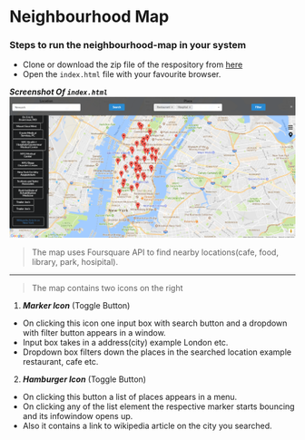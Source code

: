 
# Neighbourhood Map

### Steps to run the neighbourhood-map in your system
  * Clone or download the zip file of the respository from [here](https://github.com/shrutisheoran/Neighbourhood-Map)
  * Open the `index.html` file with your favourite browser.

**_Screenshot Of `index.html`_**
![Screenshot](https://github.com/shrutisheoran/Neighbourhood-Map/blob/master/img/screenshot.png "index.html")

> The map uses Foursquare API to find nearby locations(cafe, food, library, park, hosipital). 
---
> The map contains two icons on the right 
1. **_Marker Icon_** (Toggle Button)
  * On clicking this icon one input box with search button and a dropdown with filter button appears in a window.
  * Input box takes in a address(city) example London etc.
  * Dropdown box filters down the places in the searched location example restaurant, cafe etc.
2. **_Hamburger Icon_** (Toggle Button)
  * On clicking this button a list of places appears in a menu.
  * On clicking any of the list element the respective marker starts bouncing and its infowindow opens up.
  * Also it contains a link to wikipedia article on the city you searched.

